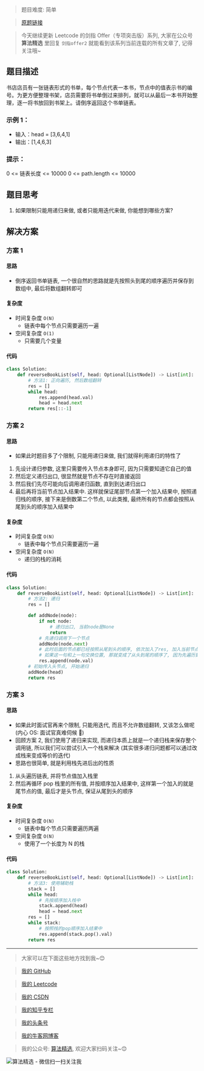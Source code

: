 > 题目难度: 简单

> [原题链接](https://leetcode.cn/problems/cong-wei-dao-tou-da-yin-lian-biao-lcof/)

> 今天继续更新 Leetcode 的剑指 Offer（专项突击版）系列, 大家在公众号 **算法精选** 里回复 `剑指offer2` 就能看到该系列当前连载的所有文章了, 记得关注哦~

## 题目描述

书店店员有一张链表形式的书单，每个节点代表一本书，节点中的值表示书的编号。为更方便整理书架，店员需要将书单倒过来排列，就可以从最后一本书开始整理，逐一将书放回到书架上。请倒序返回这个书单链表。

### 示例 1：

- 输入：head = [3,6,4,1]
- 输出：[1,4,6,3]

### 提示：

0 <= 链表长度 <= 10000
0 <= path.length <= 10000

## 题目思考

1. 如果限制只能用递归来做, 或者只能用迭代来做, 你能想到哪些方案?

## 解决方案

### 方案 1

#### 思路

- 倒序返回书单链表, 一个很自然的思路就是先按照头到尾的顺序遍历并保存到数组中, 最后将数组翻转即可

#### 复杂度

- 时间复杂度 `O(N)`
  - 链表中每个节点只需要遍历一遍
- 空间复杂度 `O(1)`
  - 只需要几个变量

#### 代码

```python
class Solution:
    def reverseBookList(self, head: Optional[ListNode]) -> List[int]:
        # 方法1: 正向遍历, 然后数组翻转
        res = []
        while head:
            res.append(head.val)
            head = head.next
        return res[::-1]
```

### 方案 2

#### 思路

- 如果此时题目多了个限制, 只能用递归来做, 我们就得利用递归的特性了

1. 先设计递归参数, 这里只需要传入节点本身即可, 因为只需要知道它自己的值
2. 然后定义递归出口, 很显然就是节点不存在时直接返回
3. 然后我们先尽可能向后调用递归函数, 直到到达递归出口
4. 最后再将当前节点加入结果中. 这样就保证尾部节点第一个加入结果中, 按照递归栈的顺序, 接下来是倒数第二个节点, 以此类推, 最终所有的节点都会按照从尾到头的顺序加入结果中

#### 复杂度

- 时间复杂度 `O(N)`
  - 链表中每个节点只需要遍历一遍
- 空间复杂度 `O(N)`
  - 递归的栈的消耗

#### 代码

```python
class Solution:
    def reverseBookList(self, head: Optional[ListNode]) -> List[int]:
        # 方法2: 递归
        res = []

        def addNode(node):
            if not node:
                # 递归出口, 当前node是None
                return
            # 先递归调用下一个节点
            addNode(node.next)
            # 此时后面的节点都已经按照从尾到头的顺序, 依次加入了res, 加入当前节点即可
            # 如果这一句和上一句交换位置, 那就变成了从头到尾的顺序了, 因为先遍历到的节点先加入res中
            res.append(node.val)
        # 初始传入头节点, 开始递归
        addNode(head)
        return res
```

### 方案 3

#### 思路

- 如果此时面试官再来个限制, 只能用迭代, 而且不允许数组翻转, 又该怎么做呢 (内心 OS: 面试官真难伺候 🤣)
- 回顾方案 2, 我们使用了递归来实现, 而递归本质上就是一个递归栈来保存整个调用链, 所以我们可以尝试引入一个栈来解决 (其实很多递归问题都可以通过改成栈来变成等价的迭代)
- 思路也很简单, 就是利用栈先进后出的性质

1. 从头遍历链表, 并将节点值加入栈里
2. 然后再循环 pop 栈里的所有值, 并按顺序加入结果中, 这样第一个加入的就是尾节点的值, 最后才是头节点, 保证从尾到头的顺序

#### 复杂度

- 时间复杂度 `O(N)`
  - 链表中每个节点只需要遍历两遍
- 空间复杂度 `O(N)`
  - 使用了一个长度为 N 的栈

#### 代码

```python
class Solution:
    def reverseBookList(self, head: Optional[ListNode]) -> List[int]:
        # 方法3: 使用辅助栈
        stack = []
        while head:
            # 先按顺序加入栈中
            stack.append(head)
            head = head.next
        res = []
        while stack:
            # 按照栈的pop顺序加入结果中
            res.append(stack.pop().val)
        return res
```

---

> 大家可以在下面这些地方找到我~😊

> [我的 GitHub](https://github.com/zjulyx)

> [我的 Leetcode](https://leetcode-cn.com/u/suibianfahui/)

> [我的 CSDN](https://me.csdn.net/zjulyx1993)

> [我的知乎专栏](https://zhuanlan.zhihu.com/c_1242508721932464128)

> [我的头条号](https://www.toutiao.com/c/user/1090304683804520/#mid=1671643017345028)

> [我的牛客网博客](https://blog.nowcoder.net/zjulyx)

> 我的公众号: [算法精选](https://mp.weixin.qq.com/s?__biz=MzA5MDk1MjI5MA==&mid=2247484158&idx=1&sn=90176bac32cf7af40e4074c721fd8a95&chksm=900285f3a7750ce5a068c9c9773781461819633f2fd60533732637ec9520c908371ebc218d49&scene=178&cur_album_id=1386231241346859009#rd), 欢迎大家扫码关注~😊

![算法精选 - 微信扫一扫关注我](https://pic1.zhimg.com/80/v2-7c988a7b35886df51596ef23616764ac_1440w.jpg)
